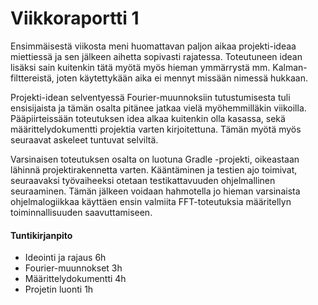 # Viikkoraportti 1

Ensimmäisestä viikosta meni huomattavan paljon aikaa projekti-ideaa miettiessä ja sen jälkeen aihetta sopivasti rajatessa. Toteutuneen idean lisäksi sain kuitenkin tätä myötä myös hieman ymmärrystä mm. Kalman-filttereistä, joten käytettykään aika ei mennyt missään nimessä hukkaan.

Projekti-idean selventyessä Fourier-muunnoksiin tutustumisesta tuli ensisijaista ja tämän osalta pitänee jatkaa vielä myöhemmilläkin viikoilla. Pääpiirteissään toteutuksen idea alkaa kuitenkin olla kasassa, sekä määrittelydokumentti projektia varten kirjoitettuna. Tämän myötä myös seuraavat askeleet tuntuvat selviltä.

Varsinaisen toteutuksen osalta on luotuna Gradle -projekti, oikeastaan lähinnä projektirakennetta varten. Kääntäminen ja testien ajo toimivat, seuraavaksi työvaiheeksi otetaan testikattavuuden ohjelmallinen seuraaminen. Tämän jälkeen voidaan hahmotella jo hieman varsinaista ohjelmalogiikkaa käyttäen ensin valmiita FFT-toteutuksia määritellyn toiminnallisuuden saavuttamiseen.


#### Tuntikirjanpito
- Ideointi ja rajaus 6h
- Fourier-muunnokset 3h
- Määrittelydokumentti 4h
- Projetin luonti 1h